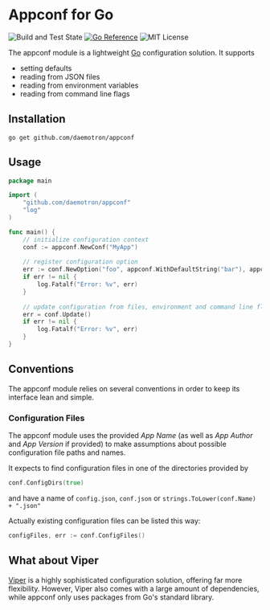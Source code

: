 # Appconf for Go

![Build and Test State](https://github.com/daemotron/appconf/actions/workflows/go.yml/badge.svg?event=push)
[![Go Reference](https://pkg.go.dev/badge/github.com/daemotron/appconf.svg)](https://pkg.go.dev/github.com/daemotron/appconf)
![MIT License](https://img.shields.io/badge/license-MIT-green.svg)

The appconf module is a lightweight [Go](https://go.dev) configuration solution. It supports

* setting defaults
* reading from JSON files
* reading from environment variables
* reading from command line flags

## Installation

```shell
go get github.com/daemotron/appconf
```

## Usage

```go
package main

import (
    "github.com/daemotron/appconf"
    "log"
)

func main() {
    // initialize configuration context
    conf := appconf.NewConf("MyApp")
    
    // register configuration option
    err := conf.NewOption("foo", appconf.WithDefaultString("bar"), appconf.WithFlag("f"))
    if err != nil {
        log.Fatalf("Error: %v", err)
    }
	
    // update configuration from files, environment and command line flags
    err = conf.Update()
    if err != nil {
        log.Fatalf("Error: %v", err)
    }
}
```

## Conventions

The appconf module relies on several conventions in order to keep its interface
lean and simple.

### Configuration Files

The appconf module uses the provided *App Name* (as well as *App Author* and 
*App Version* if provided) to make assumptions about possible configuration
file paths and names.

It expects to find configuration files in one of the directories provided by

```go
conf.ConfigDirs(true)
```

and have a name of `config.json`, `conf.json` or `strings.ToLower(conf.Name) + ".json"`

Actually existing configuration files can be listed this way:

```go
configFiles, err := conf.ConfigFiles()
```

## What about Viper

[Viper](https://github.com/spf13/viper) is a highly sophisticated configuration solution, offering
far more flexibility. However, Viper also comes with a large amount of dependencies, while appconf
only uses packages from Go's standard library.